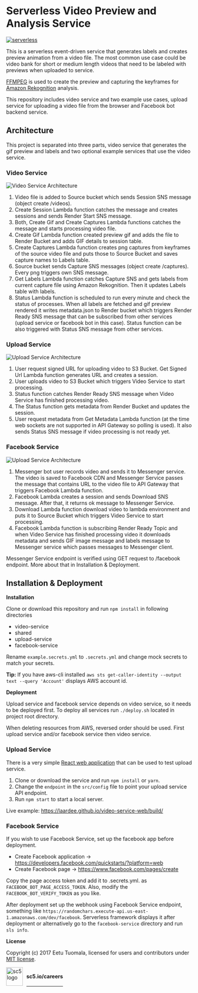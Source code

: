 # Serverless Video Preview and Analysis Service

[![serverless](http://public.serverless.com/badges/v3.svg)](http://www.serverless.com)

This is a serverless event-driven service that generates labels and creates preview animation from a video file. The most common use case could be video bank for short or medium length videos that need to be labeled with previews when uploaded to service.

[FFMPEG](https://ffmpeg.org/) is used to create the preview and capturing the keyframes for [Amazon Rekognition](https://aws.amazon.com/rekognition/) analysis. 

This repository includes video service and two example use cases, upload service for uploading a video file from the browser and Facebook bot backend service.

## Architecture

This project is separated into three parts, video service that generates the gif preview and labels and two optional example services that use the video service.

### Video Service

![Video Service Architecture](https://raw.githubusercontent.com/laardee/video-service/master/images/video-service.png)

1. Video file is added to Source bucket which sends Session SNS message (object create /videos).
2. Create Session Lambda function catches the message and creates sessions and sends Render Start SNS message.
3. Both, Create Gif and Create Captures Lambda functions catches the message and starts processing video file.
4. Create Gif Lambda function created preview gif and adds the file to Render Bucket and adds GIF details to session table.
5. Create Captures Lambda function creates png captures from keyframes of the source video file and puts those to Source Bucket and saves capture names to Labels table.
6. Source bucket sends Capture SNS messages (object create /captures). Every png triggers own SNS message.
7. Get Labels Lambda function catches Capture SNS and gets labels from current capture file using Amazon Rekognition. Then it updates Labels table with labels.
8. Status Lambda function is scheduled to run every minute and check the status of processes. When all labels are fetched and gif preview rendered it writes metadata.json to Render bucket which triggers Render Ready SNS message that can be subscribed from other services (upload service or facebook bot in this case). Status function can be also triggered with Status SNS message from other services.

### Upload Service 

![Upload Service Architecture](https://raw.githubusercontent.com/laardee/video-service/master/images/upload-service.png)

1. User request signed URL for uploading video to S3 Bucket. Get Signed Url Lambda function generates URL and creates a session.
2. User uploads video to S3 Bucket which triggers Video Service to start processing.
3. Status function catches Render Ready SNS message when Video Service has finished processing video.
4. The Status function gets metadata from Render Bucket and updates the session.
5. User request metadata from Get Metadata Lambda function (at the time web sockets are not supported in API Gateway so polling is used). It also sends Status SNS message if video processing is not ready yet.

### Facebook Service

![Upload Service Architecture](https://raw.githubusercontent.com/laardee/video-service/master/images/facebook-service.png)

1. Messenger bot user records video and sends it to Messenger service. The video is saved to Facebook CDN and Messenger Service passes the message that contains URL to the video file to API Gateway that triggers Facebook Lambda function.
2. Facebook Lambda creates a session and sends Download SNS message. After that, it returns ok message to Messenger Service.
3. Download Lambda function download video to lambda environment and puts it to Source Bucket which triggers Video Service to start processing.
4. Facebook Lambda function is subscribing Render Ready Topic and when Video Service has finished processing video it downloads metadata and sends GIF image message and labels message to Messenger service which passes messages to Messenger client.

Messenger Service endpoint is verified using GET request to /facebook endpoint. More about that in Installation & Deployment.

## Installation & Deployment

**Installation**

Clone or download this repository and run `npm install` in following directories

* video-service
* shared
* upload-service
* facebook-service

Rename `example.secrets.yml` to `.secrets.yml` and change mock secrets to match your secrets.

**Tip:** If you have aws-cli installed `aws sts get-caller-identity --output text --query 'Account'` displays AWS account id.

**Deployment**

Upload service and facebook service depends on video service, so it needs to be deployed first.  To deploy all services run `./deploy.sh` located in project root directory. 

When deleting resources from AWS, reversed order should be used. First upload service and/or facebook service then video service.

### Upload Service

There is a very simple [React web application](https://github.com/laardee/video-service-web) that can be used to test upload service. 
1. Clone or download the service and run `npm install` or `yarn`. 
2. Change the `endpoint` in the `src/config` file to point your upload service API endpoint. 
3. Run `npm start` to start a local server.

Live example: https://laardee.github.io/video-service-web/build/

### Facebook Service

If you wish to use Facebook Service, set up the facebook app before deployment.

* Create Facebook application -> https://developers.facebook.com/quickstarts/?platform=web
* Create Facebook page -> https://www.facebook.com/pages/create

Copy the page access token and add it to .secrets.yml. as `FACEBOOK_BOT_PAGE_ACCESS_TOKEN`. Also, modify the `FACEBOOK_BOT_VERIFY_TOKEN` as you like.

After deployment set up the webhook using Facebook Service endpoint, something like `https://randomchars.execute-api.us-east-1.amazonaws.com/dev/facebook`. Serverless framework displays it after deployment or alternatively go to the `facebook-service` directory and run `sls info`.


**License**

Copyright (c) 2017 Eetu Tuomala, licensed for users and contributors under [MIT license](https://github.com/laardee/video-service/blob/master/LICENSE).

<a href="https://sc5.io/careers"><img src="https://sc5.io/wp-content/themes/sc5/dist/images/sc5logo-fill-red.svg" alt="sc5 logo" width="45" height="50"><b style="line-height: 50px; vertical-align: top; margin-left: 10px">sc5.io/careers</b></a>
